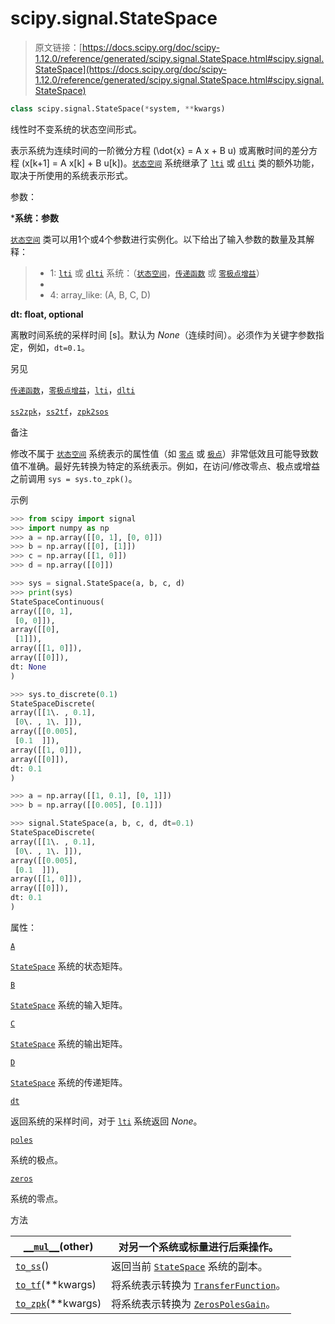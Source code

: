 # scipy.signal.StateSpace

> 原文链接：[https://docs.scipy.org/doc/scipy-1.12.0/reference/generated/scipy.signal.StateSpace.html#scipy.signal.StateSpace](https://docs.scipy.org/doc/scipy-1.12.0/reference/generated/scipy.signal.StateSpace.html#scipy.signal.StateSpace)

```py
class scipy.signal.StateSpace(*system, **kwargs)
```

线性时不变系统的状态空间形式。

表示系统为连续时间的一阶微分方程 \(\dot{x} = A x + B u\) 或离散时间的差分方程 \(x[k+1] = A x[k] + B u[k]\)。[`状态空间`](#scipy.signal.StateSpace "scipy.signal.StateSpace") 系统继承了 [`lti`](scipy.signal.lti.html#scipy.signal.lti "scipy.signal.lti") 或 [`dlti`](scipy.signal.dlti.html#scipy.signal.dlti "scipy.signal.dlti") 类的额外功能，取决于所使用的系统表示形式。

参数：

***系统：参数**

[`状态空间`](#scipy.signal.StateSpace "scipy.signal.StateSpace") 类可以用1个或4个参数进行实例化。以下给出了输入参数的数量及其解释：

> +   1: [`lti`](scipy.signal.lti.html#scipy.signal.lti "scipy.signal.lti") 或 [`dlti`](scipy.signal.dlti.html#scipy.signal.dlti "scipy.signal.dlti") 系统：（[`状态空间`](#scipy.signal.StateSpace "scipy.signal.StateSpace")，[`传递函数`](scipy.signal.TransferFunction.html#scipy.signal.TransferFunction "scipy.signal.TransferFunction") 或 [`零极点增益`](scipy.signal.ZerosPolesGain.html#scipy.signal.ZerosPolesGain "scipy.signal.ZerosPolesGain")）
> +   
> +   4: array_like: (A, B, C, D)

**dt: float, optional**

离散时间系统的采样时间 [s]。默认为 *None*（连续时间）。必须作为关键字参数指定，例如，`dt=0.1`。

另见

[`传递函数`](scipy.signal.TransferFunction.html#scipy.signal.TransferFunction "scipy.signal.TransferFunction")，[`零极点增益`](scipy.signal.ZerosPolesGain.html#scipy.signal.ZerosPolesGain "scipy.signal.ZerosPolesGain")，[`lti`](scipy.signal.lti.html#scipy.signal.lti "scipy.signal.lti")，[`dlti`](scipy.signal.dlti.html#scipy.signal.dlti "scipy.signal.dlti")

[`ss2zpk`](scipy.signal.ss2zpk.html#scipy.signal.ss2zpk "scipy.signal.ss2zpk")，[`ss2tf`](scipy.signal.ss2tf.html#scipy.signal.ss2tf "scipy.signal.ss2tf")，[`zpk2sos`](scipy.signal.zpk2sos.html#scipy.signal.zpk2sos "scipy.signal.zpk2sos")

备注

修改不属于 [`状态空间`](#scipy.signal.StateSpace "scipy.signal.StateSpace") 系统表示的属性值（如 [`零点`](scipy.signal.StateSpace.zeros.html#scipy.signal.StateSpace.zeros "scipy.signal.StateSpace.zeros") 或 [`极点`](scipy.signal.StateSpace.poles.html#scipy.signal.StateSpace.poles "scipy.signal.StateSpace.poles")）非常低效且可能导致数值不准确。最好先转换为特定的系统表示。例如，在访问/修改零点、极点或增益之前调用 `sys = sys.to_zpk()`。

示例

```py
>>> from scipy import signal
>>> import numpy as np
>>> a = np.array([[0, 1], [0, 0]])
>>> b = np.array([[0], [1]])
>>> c = np.array([[1, 0]])
>>> d = np.array([[0]]) 
```

```py
>>> sys = signal.StateSpace(a, b, c, d)
>>> print(sys)
StateSpaceContinuous(
array([[0, 1],
 [0, 0]]),
array([[0],
 [1]]),
array([[1, 0]]),
array([[0]]),
dt: None
) 
```

```py
>>> sys.to_discrete(0.1)
StateSpaceDiscrete(
array([[1\. , 0.1],
 [0\. , 1\. ]]),
array([[0.005],
 [0.1  ]]),
array([[1, 0]]),
array([[0]]),
dt: 0.1
) 
```

```py
>>> a = np.array([[1, 0.1], [0, 1]])
>>> b = np.array([[0.005], [0.1]]) 
```

```py
>>> signal.StateSpace(a, b, c, d, dt=0.1)
StateSpaceDiscrete(
array([[1\. , 0.1],
 [0\. , 1\. ]]),
array([[0.005],
 [0.1  ]]),
array([[1, 0]]),
array([[0]]),
dt: 0.1
) 
```

属性：

[`A`](scipy.signal.StateSpace.A.html#scipy.signal.StateSpace.A "scipy.signal.StateSpace.A")

[`StateSpace`](#scipy.signal.StateSpace "scipy.signal.StateSpace") 系统的状态矩阵。

[`B`](scipy.signal.StateSpace.B.html#scipy.signal.StateSpace.B "scipy.signal.StateSpace.B")

[`StateSpace`](#scipy.signal.StateSpace "scipy.signal.StateSpace") 系统的输入矩阵。

[`C`](scipy.signal.StateSpace.C.html#scipy.signal.StateSpace.C "scipy.signal.StateSpace.C")

[`StateSpace`](#scipy.signal.StateSpace "scipy.signal.StateSpace") 系统的输出矩阵。

[`D`](scipy.signal.StateSpace.D.html#scipy.signal.StateSpace.D "scipy.signal.StateSpace.D")

[`StateSpace`](#scipy.signal.StateSpace "scipy.signal.StateSpace") 系统的传递矩阵。

[`dt`](scipy.signal.StateSpace.dt.html#scipy.signal.StateSpace.dt "scipy.signal.StateSpace.dt")

返回系统的采样时间，对于 [`lti`](scipy.signal.lti.html#scipy.signal.lti "scipy.signal.lti") 系统返回 *None*。

[`poles`](scipy.signal.StateSpace.poles.html#scipy.signal.StateSpace.poles "scipy.signal.StateSpace.poles")

系统的极点。

[`zeros`](scipy.signal.StateSpace.zeros.html#scipy.signal.StateSpace.zeros "scipy.signal.StateSpace.zeros")

系统的零点。

方法

| [`__mul__`](scipy.signal.StateSpace.__mul__.html#scipy.signal.StateSpace.__mul__ "scipy.signal.StateSpace.__mul__")(other) | 对另一个系统或标量进行后乘操作。 |
| --- | --- |
| [`to_ss`](scipy.signal.StateSpace.to_ss.html#scipy.signal.StateSpace.to_ss "scipy.signal.StateSpace.to_ss")() | 返回当前 [`StateSpace`](#scipy.signal.StateSpace "scipy.signal.StateSpace") 系统的副本。 |
| [`to_tf`](scipy.signal.StateSpace.to_tf.html#scipy.signal.StateSpace.to_tf "scipy.signal.StateSpace.to_tf")(**kwargs) | 将系统表示转换为 [`TransferFunction`](scipy.signal.TransferFunction.html#scipy.signal.TransferFunction "scipy.signal.TransferFunction")。 |
| [`to_zpk`](scipy.signal.StateSpace.to_zpk.html#scipy.signal.StateSpace.to_zpk "scipy.signal.StateSpace.to_zpk")(**kwargs) | 将系统表示转换为 [`ZerosPolesGain`](scipy.signal.ZerosPolesGain.html#scipy.signal.ZerosPolesGain "scipy.signal.ZerosPolesGain")。 |
